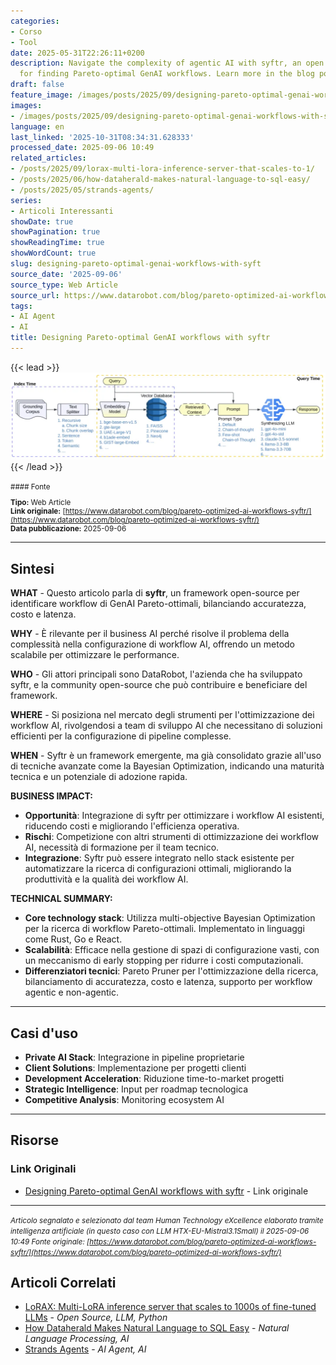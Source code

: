 ```yaml
---
categories:
- Corso
- Tool
date: 2025-05-31T22:26:11+0200
description: Navigate the complexity of agentic AI with syftr, an open source tool
  for finding Pareto-optimal GenAI workflows. Learn more in the blog post.
draft: false
feature_image: /images/posts/2025/09/designing-pareto-optimal-genai-workflows-with-syftr-featured.webp
images:
- /images/posts/2025/09/designing-pareto-optimal-genai-workflows-with-syftr-featured.webp
language: en
last_linked: '2025-10-31T08:34:31.628333'
processed_date: 2025-09-06 10:49
related_articles:
- /posts/2025/09/lorax-multi-lora-inference-server-that-scales-to-1/
- /posts/2025/06/how-dataherald-makes-natural-language-to-sql-easy/
- /posts/2025/05/strands-agents/
series:
- Articoli Interessanti
showDate: true
showPagination: true
showReadingTime: true
showWordCount: true
slug: designing-pareto-optimal-genai-workflows-with-syft
source_date: '2025-09-06'
source_type: Web Article
source_url: https://www.datarobot.com/blog/pareto-optimized-ai-workflows-syftr/
tags:
- AI Agent
- AI
title: Designing Pareto-optimal GenAI workflows with syftr
---
```


{{< lead >}}
![Featured image](/images/posts/2025/09/designing-pareto-optimal-genai-workflows-with-syftr-featured.webp)
{{< /lead >}}

<small>
#### Fonte

**Tipo:** Web Article  
**Link originale:** [https://www.datarobot.com/blog/pareto-optimized-ai-workflows-syftr/](https://www.datarobot.com/blog/pareto-optimized-ai-workflows-syftr/)  
**Data pubblicazione:** 2025-09-06

</small>

---

## Sintesi

**WHAT** - Questo articolo parla di **syftr**, un framework open-source per identificare workflow di GenAI Pareto-ottimali, bilanciando accuratezza, costo e latenza.

**WHY** - È rilevante per il business AI perché risolve il problema della complessità nella configurazione di workflow AI, offrendo un metodo scalabile per ottimizzare le performance.

**WHO** - Gli attori principali sono DataRobot, l'azienda che ha sviluppato syftr, e la community open-source che può contribuire e beneficiare del framework.

**WHERE** - Si posiziona nel mercato degli strumenti per l'ottimizzazione dei workflow AI, rivolgendosi a team di sviluppo AI che necessitano di soluzioni efficienti per la configurazione di pipeline complesse.

**WHEN** - Syftr è un framework emergente, ma già consolidato grazie all'uso di tecniche avanzate come la Bayesian Optimization, indicando una maturità tecnica e un potenziale di adozione rapida.

**BUSINESS IMPACT:**
- **Opportunità**: Integrazione di syftr per ottimizzare i workflow AI esistenti, riducendo costi e migliorando l'efficienza operativa.
- **Rischi**: Competizione con altri strumenti di ottimizzazione dei workflow AI, necessità di formazione per il team tecnico.
- **Integrazione**: Syftr può essere integrato nello stack esistente per automatizzare la ricerca di configurazioni ottimali, migliorando la produttività e la qualità dei workflow AI.

**TECHNICAL SUMMARY:**
- **Core technology stack**: Utilizza multi-objective Bayesian Optimization per la ricerca di workflow Pareto-ottimali. Implementato in linguaggi come Rust, Go e React.
- **Scalabilità**: Efficace nella gestione di spazi di configurazione vasti, con un meccanismo di early stopping per ridurre i costi computazionali.
- **Differenziatori tecnici**: Pareto Pruner per l'ottimizzazione della ricerca, bilanciamento di accuratezza, costo e latenza, supporto per workflow agentic e non-agentic.

---

## Casi d'uso

- **Private AI Stack**: Integrazione in pipeline proprietarie
- **Client Solutions**: Implementazione per progetti clienti
- **Development Acceleration**: Riduzione time-to-market progetti
- **Strategic Intelligence**: Input per roadmap tecnologica
- **Competitive Analysis**: Monitoring ecosystem AI

---



## Risorse

### Link Originali
- [Designing Pareto-optimal GenAI workflows with syftr](https://www.datarobot.com/blog/pareto-optimized-ai-workflows-syftr/) - Link originale


---

*<small>Articolo segnalato e selezionato dal team Human Technology eXcellence elaborato tramite intelligenza artificiale (in questo caso con LLM HTX-EU-Mistral3.1Small) il 2025-09-06 10:49
Fonte originale: [https://www.datarobot.com/blog/pareto-optimized-ai-workflows-syftr/](https://www.datarobot.com/blog/pareto-optimized-ai-workflows-syftr/)</small>*

## Articoli Correlati

- [LoRAX: Multi-LoRA inference server that scales to 1000s of fine-tuned LLMs](/posts/2025/09/lorax-multi-lora-inference-server-that-scales-to-1/) - *Open Source, LLM, Python*
- [How Dataherald Makes Natural Language to SQL Easy](/posts/2025/06/how-dataherald-makes-natural-language-to-sql-easy/) - *Natural Language Processing, AI*
- [Strands Agents](/posts/2025/05/strands-agents/) - *AI Agent, AI*